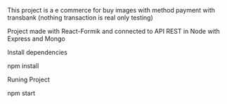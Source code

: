 This project is a e commerce for buy images with method payment with transbank (nothing transaction is real only testing)

Project made with React-Formik and connected to API REST in Node with Express and Mongo 

Install dependencies

npm install 

Runing Project

npm start
